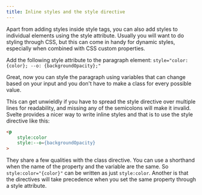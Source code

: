 ```yaml
---
title: Inline styles and the style directive
---
```


Apart from adding styles inside style tags, you can also add styles to individual elements using the style attribute. Usually you will want to do styling through CSS, but this can come in handy for dynamic styles, especially when combined with CSS custom properties.

Add the following style attribute to the paragraph element:
`style="color: {color}; --o: {backgroundOpacity};"`

Great, now you can style the paragraph using variables that can change based on your input and you don't have to make a class for every possible value.

This can get unwieldly if you have to spread the style directive over multiple lines for readability, and missing any of the semicolons will make it invalid. Svelte provides a nicer way to write inline styles and that is to use the style directive like this:

```html
<p 
	style:color 
	style:--o={backgroundOpacity}
>
```

They share a few qualities with the class directive. You can use a shorthand when the name of the property and the variable are the same. So `style:color="{color}"` can be written as just `style:color`. Another is that the directives will take precedence when you set the same property through a style attribute.